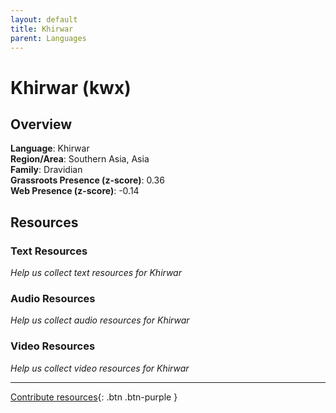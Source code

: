 ```yaml
---
layout: default
title: Khirwar
parent: Languages
---
```


# Khirwar (kwx)

## Overview

**Language**: Khirwar  
**Region/Area**: Southern Asia, Asia  
**Family**: Dravidian  
**Grassroots Presence (z-score)**: 0.36  
**Web Presence (z-score)**: -0.14  

## Resources

### Text Resources
*Help us collect text resources for Khirwar*

### Audio Resources
*Help us collect audio resources for Khirwar*

### Video Resources
*Help us collect video resources for Khirwar*

---

[Contribute resources](https://forms.office.com/e/1SfLJx3u1r){: .btn .btn-purple }
